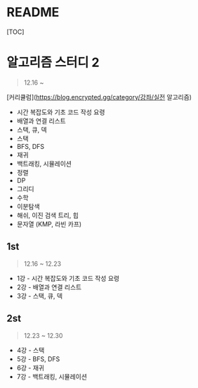 # README

[TOC]

# 알고리즘 스터디 2



> 12.16 ~

[커리큘럼](https://blog.encrypted.gg/category/강좌/실전 알고리즘) 



- 시간 복잡도와 기초 코드 작성 요령
- 배열과 연결 리스트
- 스택, 큐, 덱
- 스택
- BFS, DFS
- 재귀
- 백트래킹, 시뮬레이션
- 정렬
- DP
- 그리디
- 수학
- 이분탐색
- 해쉬, 이진 검색 트리, 힙
- 문자열 (KMP, 라빈 카프)





## 1st



> 12.16 ~ 12.23



- 1강 - 시간 복잡도와 기초 코드 작성 요령
- 2강 - 배열과 연결 리스트
- 3강 - 스택, 큐, 덱





## 2st



> 12.23 ~ 12.30



- 4강 - 스택
- 5강 - BFS, DFS
- 6강 - 재귀
- 7강 - 백트래킹, 시뮬레이션

